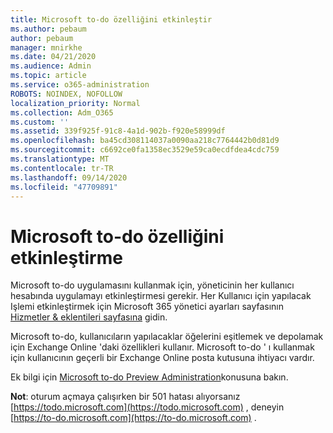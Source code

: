 ```yaml
---
title: Microsoft to-do özelliğini etkinleştir
ms.author: pebaum
author: pebaum
manager: mnirkhe
ms.date: 04/21/2020
ms.audience: Admin
ms.topic: article
ms.service: o365-administration
ROBOTS: NOINDEX, NOFOLLOW
localization_priority: Normal
ms.collection: Adm_O365
ms.custom: ''
ms.assetid: 339f925f-91c8-4a1d-902b-f920e58999df
ms.openlocfilehash: ba45cd308114037a0090aa218c7764442b0d81d9
ms.sourcegitcommit: c6692ce0fa1358ec3529e59ca0ecdfdea4cdc759
ms.translationtype: MT
ms.contentlocale: tr-TR
ms.lasthandoff: 09/14/2020
ms.locfileid: "47709891"
---
```

# <a name="how-to-enable-microsoft-to-do"></a>Microsoft to-do özelliğini etkinleştirme

Microsoft to-do uygulamasını kullanmak için, yöneticinin her kullanıcı hesabında uygulamayı etkinleştirmesi gerekir. Her Kullanıcı için yapılacak Işlemi etkinleştirmek için Microsoft 365 yönetici ayarları sayfasının [Hizmetler &amp; eklentileri sayfasına](https://portal.office.com/adminportal/home#/Settings/ServicesAndAddIns) gidin.
  
Microsoft to-do, kullanıcıların yapılacaklar öğelerini eşitlemek ve depolamak için Exchange Online 'daki özellikleri kullanır. Microsoft to-do ' ı kullanmak için kullanıcının geçerli bir Exchange Online posta kutusuna ihtiyacı vardır.
  
Ek bilgi için [Microsoft to-do Preview Administration](https://support.office.com/article/490c1a8c-2333-4952-8125-841afadb9620.aspx)konusuna bakın.
  
 **Not**: oturum açmaya çalışırken bir 501 hatası alıyorsanız [https://todo.microsoft.com](https://todo.microsoft.com) , deneyin [https://to-do.microsoft.com](https://to-do.microsoft.com) .
  

